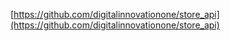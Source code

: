 [https://github.com/digitalinnovationone/store_api](https://github.com/digitalinnovationone/store_api)